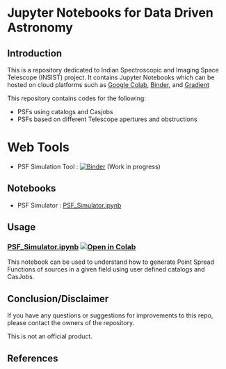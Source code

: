 # Jupyter Notebooks for Data Driven Astronomy

## Introduction

This is a repository dedicated to Indian Spectroscopic and Imaging Space Telescope (INSIST) project. It contains Jupyter Notebooks which can be hosted on cloud platforms such as [Google Colab](https://colab.research.google.com/notebooks/intro.ipynb?utm_source=scs-index), [Binder](https://mybinder.org/), and [Gradient](https://gradient.run/notebooks)

This repository contains codes for the following:

*  PSFs using catalogs and Casjobs
*  PSFs based on different Telescope apertures and obstructions

# Web Tools
* PSF Simulation Tool : [![Binder](https://mybinder.org/badge_logo.svg)](https://mybinder.org/v2/gh/Jack3690/INSIST/main?urlpath=%2Fvoila%2Frender%2FPSF_Simulator_Tool.ipynb%3Fvoila-theme%3Ddark) (Work in progress)
 
## Notebooks

* PSF Simulator : [PSF_Simulator.ipynb](https://github.com/Jack3690/INSIST/blob/main/PSF_Simulator.ipynb)


## Usage

### [PSF_Simulator.ipynb](https://github.com/Jack3690/INSIST/blob/main/PSF_Simulator.ipynb) [![Open in Colab](https://colab.research.google.com/assets/colab-badge.svg)](https://colab.research.google.com/github/Jack3690/INSIST/blob/main/PSF_Simulator.ipynb)
This notebook can be used to understand how to generate Point Spread Functions of sources in a given field using user defined catalogs and CasJobs.

## Conclusion/Disclaimer

If you have any questions or suggestions for improvements to this repo,
please contact the owners of the repository.

This is not an official  product.


## References
